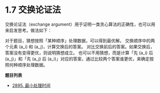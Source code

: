 # 1.7 交换论证法

交换论证法（exchange argument）用于证明一类贪心算法的正确性，也可以用来启发思考。做法如下：

对于题目，猜想按照「某种顺序」处理数据，可以得到最优解。
交换顺序中的两个元素 \(a_i\) 和 \(a_j\)，计算交换后的答案。
对比交换前后的答案。如果交换后，答案没有变得更优，则说明猜想成立。
也可以不用猜想，而是计算「先 \(a_i\) 后 \(a_j\)」和「先 \(a_j\) 后 \(a_i\)」对应的答案，通过比较两个答案谁更优，来确定按照何种顺序处理数据。

**题目列表**

- [2895. 最小处理时间](https://leetcode.cn/problems/minimum-processing-time/description/)
